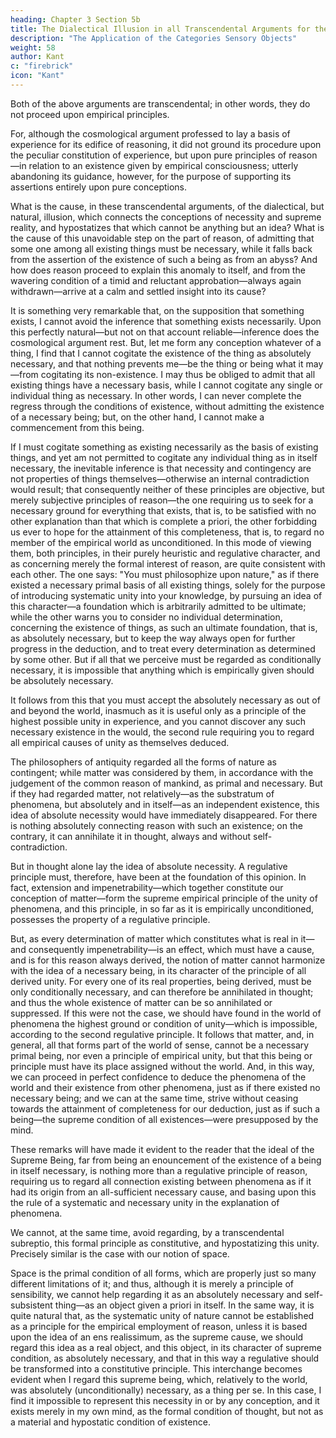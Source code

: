 ```yaml
---
heading: Chapter 3 Section 5b
title: The Dialectical Illusion in all Transcendental Arguments for the Existence of a Necessary Being
description: "The Application of the Categories Sensory Objects"
weight: 58
author: Kant
c: "firebrick"
icon: "Kant"
---
```



Both of the above arguments are transcendental; in other words, they do not proceed upon empirical principles.

For, although the cosmological argument professed to lay a basis of experience for its edifice of reasoning, it did not ground its procedure upon the peculiar constitution of experience, but upon pure principles of reason—in relation to an existence given by empirical consciousness; utterly abandoning its guidance, however, for the purpose of supporting its assertions entirely upon pure conceptions. 

What is the cause, in these transcendental arguments, of the dialectical, but natural, illusion, which connects the conceptions of necessity and supreme reality, and hypostatizes that which cannot be anything but an idea? What is the cause of this unavoidable step on the part of reason, of admitting that some one among all existing things must be necessary, while it falls back from the assertion of the existence of such a being as from an abyss? And how does reason proceed to explain this anomaly to itself, and from the wavering condition of a timid and reluctant approbation—always again withdrawn—arrive at a calm and settled insight into its cause?

It is something very remarkable that, on the supposition that something exists, I cannot avoid the inference that something exists necessarily. Upon this perfectly natural—but not on that account reliable—inference does the cosmological argument rest. But, let me form any conception whatever of a thing, I find that I cannot cogitate the existence of the thing as absolutely necessary, and that nothing prevents me—be the thing or being what it may—from cogitating its non-existence. I may thus be obliged to admit that all existing things have a necessary basis, while I cannot cogitate any single or individual thing as necessary. In other words, I can never complete the regress through the conditions of existence, without admitting the existence of a necessary being; but, on the other hand, I cannot make a commencement from this being.

If I must cogitate something as existing necessarily as the basis of existing things, and yet am not permitted to cogitate any individual thing as in itself necessary, the inevitable inference is that necessity and contingency are not properties of things themselves—otherwise an internal contradiction would result; that consequently neither of these principles are objective, but merely subjective principles of reason—the one requiring us to seek for a necessary ground for everything that exists, that is, to be satisfied with no other explanation than that which is complete a priori, the other forbidding us ever to hope for the attainment of this completeness, that is, to regard no member of the empirical world as unconditioned. In this mode of viewing them, both principles, in their purely heuristic and regulative character, and as concerning merely the formal interest of reason, are quite consistent with each other. The one says: "You must philosophize upon nature," as if there existed a necessary primal basis of all existing things, solely for the purpose of introducing systematic unity into your knowledge, by pursuing an idea of this character—a foundation which is arbitrarily admitted to be ultimate; while the other warns you to consider no individual determination, concerning the existence of things, as such an ultimate foundation, that is, as absolutely necessary, but to keep the way always open for further progress in the deduction, and to treat every determination as determined by some other. But if all that we perceive must be regarded as conditionally necessary, it is impossible that anything which is empirically given should be absolutely necessary.

It follows from this that you must accept the absolutely necessary as out of and beyond the world, inasmuch as it is useful only as a principle of the highest possible unity in experience, and you cannot discover any such necessary existence in the would, the second rule requiring you to regard all empirical causes of unity as themselves deduced.

The philosophers of antiquity regarded all the forms of nature as contingent; while matter was considered by them, in accordance with the judgement of the common reason of mankind, as primal and necessary. But if they had regarded matter, not relatively—as the substratum of phenomena, but absolutely and in itself—as an independent existence, this idea of absolute necessity would have immediately disappeared. For there is nothing absolutely connecting reason with such an existence; on the contrary, it can annihilate it in thought, always and without self-contradiction. 

But in thought alone lay the idea of absolute necessity. A regulative principle must, therefore, have been at the foundation of this opinion. In fact, extension and impenetrability—which together constitute our conception of matter—form the supreme empirical principle of the unity of phenomena, and this principle, in so far as it is empirically unconditioned, possesses the property of a regulative principle.

But, as every determination of matter which constitutes what is real in it—and consequently impenetrability—is an effect, which must have a cause, and is for this reason always derived, the notion of matter cannot harmonize with the idea of a necessary being, in its character of the principle of all derived unity. For every one of its real properties, being derived, must be only conditionally necessary, and can therefore be annihilated in thought; and thus the whole existence of matter can be so annihilated or suppressed. If this were not the case, we should have found in the world of phenomena the highest ground or condition of unity—which is impossible, according to the second regulative principle. It follows that matter, and, in general, all that forms part of the world of sense, cannot be a necessary primal being, nor even a principle of empirical unity, but that this being or principle must have its place assigned without the world. And, in this way, we can proceed in perfect confidence to deduce the phenomena of the world and their existence from other phenomena, just as if there existed no necessary being; and we can at the same time, strive without ceasing towards the attainment of completeness for our deduction, just as if such a being—the supreme condition of all existences—were presupposed by the mind.

These remarks will have made it evident to the reader that the ideal of the Supreme Being, far from being an enouncement of the existence of a being in itself necessary, is nothing more than a regulative principle of reason, requiring us to regard all connection existing between phenomena as if it had its origin from an all-sufficient necessary cause, and basing upon this the rule of a systematic and necessary unity in the explanation of phenomena. 

We cannot, at the same time, avoid regarding, by a transcendental subreptio, this formal principle as constitutive, and hypostatizing this unity. Precisely similar is the case with our notion of space. 

Space is the primal condition of all forms, which are properly just so many different limitations of it; and thus, although it is merely a principle of sensibility, we cannot help regarding it as an absolutely necessary and self-subsistent thing—as an object given a priori in itself. In the same way, it is quite natural that, as the systematic unity of nature cannot be established as a principle for the empirical employment of reason, unless it is based upon the idea of an ens realissimum, as the supreme cause, we should regard this idea as a real object, and this object, in its character of supreme condition, as absolutely necessary, and that in this way a regulative should be transformed into a constitutive principle. This interchange becomes evident when I regard this supreme being, which, relatively to the world, was absolutely (unconditionally) necessary, as a thing per se. In this case, I find it impossible to represent this necessity in or by any conception, and it exists merely in my own mind, as the formal condition of thought, but not as a material and hypostatic condition of existence.

